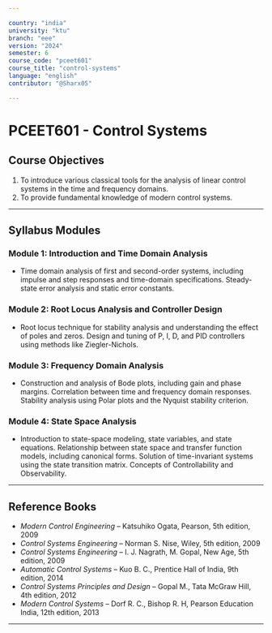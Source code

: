 ```yaml
---

country: "india"
university: "ktu"
branch: "eee"
version: "2024"
semester: 6
course_code: "pceet601"
course_title: "control-systems"
language: "english"
contributor: "@Sharx05"

---
```


# PCEET601 - Control Systems

## Course Objectives

1.  To introduce various classical tools for the analysis of linear control systems in the time and frequency domains.
2.  To provide fundamental knowledge of modern control systems.

---

## Syllabus Modules

### Module 1: Introduction and Time Domain Analysis

-   Time domain analysis of first and second-order systems, including impulse and step responses and time-domain specifications. Steady-state error analysis and static error constants.

### Module 2: Root Locus Analysis and Controller Design

-   Root locus technique for stability analysis and understanding the effect of poles and zeros. Design and tuning of P, I, D, and PID controllers using methods like Ziegler-Nichols.

### Module 3: Frequency Domain Analysis

-   Construction and analysis of Bode plots, including gain and phase margins. Correlation between time and frequency domain responses. Stability analysis using Polar plots and the Nyquist stability criterion.

### Module 4: State Space Analysis

-   Introduction to state-space modeling, state variables, and state equations. Relationship between state space and transfer function models, including canonical forms. Solution of time-invariant systems using the state transition matrix. Concepts of Controllability and Observability.

---

## Reference Books

-   *Modern Control Engineering* – Katsuhiko Ogata, Pearson, 5th edition, 2009
-   *Control Systems Engineering* – Norman S. Nise, Wiley, 5th edition, 2009
-   *Control Systems Engineering* – I. J. Nagrath, M. Gopal, New Age, 5th edition, 2009
-   *Automatic Control Systems* – Kuo B. C., Prentice Hall of India, 9th edition, 2014
-   *Control Systems Principles and Design* – Gopal M., Tata McGraw Hill, 4th edition, 2012
-   *Modern Control Systems* – Dorf R. C., Bishop R. H, Pearson Education India, 12th edition, 2013

---

